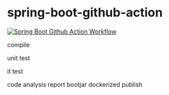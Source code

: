 # spring-boot-github-action

[![Spring Boot Github Action Workflow](https://github.com/fdlessard/spring-boot-github-action/actions/workflows/workflow.yml/badge.svg)](https://github.com/fdlessard/spring-boot-github-action/actions/workflows/workflow.yml)

compile

unit test

it test

code analysis
report
bootjar
dockerized
publish
